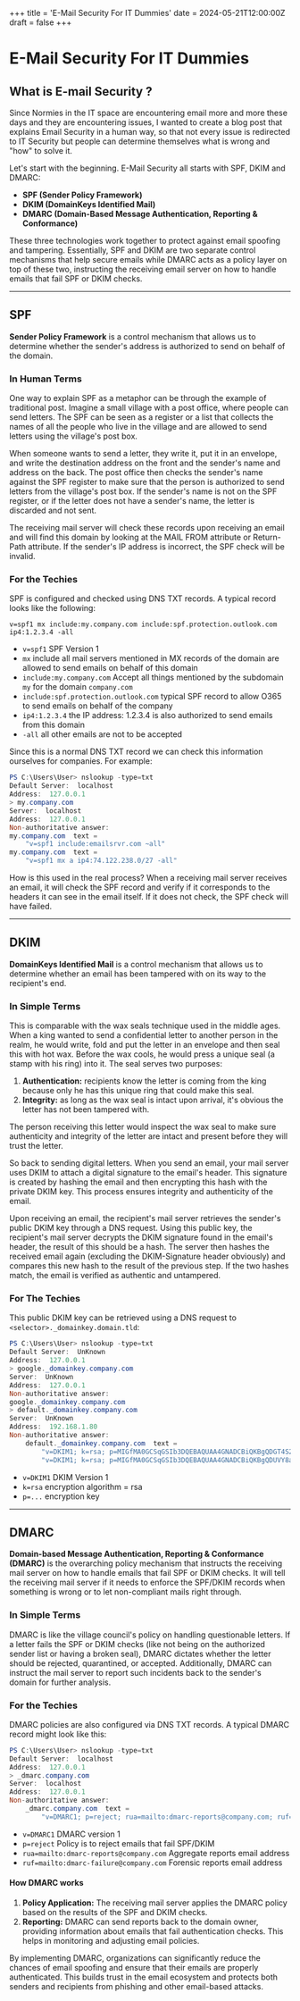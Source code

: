 +++
title = 'E-Mail Security For IT Dummies'
date = 2024-05-21T12:00:00Z
draft = false
+++

# E-Mail Security For IT Dummies

## What is E-mail Security ?

Since Normies in the IT space are encountering email more and more these days and they are encountering issues, I wanted to create a blog post that explains Email Security in a human way, so that not every issue is redirected to IT Security but people can determine themselves what is wrong and "how" to solve it.

Let's start with the beginning. E-Mail Security all starts with SPF, DKIM and DMARC:

- **SPF (Sender Policy Framework)**
- **DKIM (DomainKeys Identified Mail)**
- **DMARC (Domain-Based Message Authentication, Reporting & Conformance)**

These three technologies work together to protect against email spoofing and tampering. Essentially, SPF and DKIM are two separate control mechanisms that help secure emails while DMARC acts as a policy layer on top of these two, instructing the receiving email server on how to handle emails that fail SPF or DKIM checks.

---

## SPF

**Sender Policy Framework** is a control mechanism that allows us to determine whether the sender's address is authorized to send on behalf of the domain.

### In Human Terms

One way to explain SPF as a metaphor can be through the example of traditional post. Imagine a small village with a post office, where people can send letters. The SPF can be seen as a register or a list that collects the names of all the people who live in the village and are allowed to send letters using the village's post box.

When someone wants to send a letter, they write it, put it in an envelope, and write the destination address on the front and the sender's name and address on the back. The post office then checks the sender's name against the SPF register to make sure that the person is authorized to send letters from the village's post box. If the sender's name is not on the SPF register, or if the letter does not have a sender's name, the letter is discarded and not sent.

The receiving mail server will check these records upon receiving an email and will find this domain by looking at the MAIL FROM attribute or Return-Path attribute. If the sender's IP address is incorrect, the SPF check will be invalid.

### For the Techies

SPF is configured and checked using DNS TXT records. A typical record looks like the following:

```
v=spf1 mx include:my.company.com include:spf.protection.outlook.com ip4:1.2.3.4 -all
```

- `v=spf1` SPF Version 1
- `mx` include all mail servers mentioned in MX records of the domain are allowed to send emails on behalf of this domain
- `include:my.company.com` Accept all things mentioned by the subdomain `my` for the domain `company.com`
- `include:spf.protection.outlook.com` typical SPF record to allow O365 to send emails on behalf of the company
- `ip4:1.2.3.4` the IP address: 1.2.3.4 is also authorized to send emails from this domain
- `-all` all other emails are not to be accepted

Since this is a normal DNS TXT record we can check this information ourselves for companies. For example:

```powershell
PS C:\Users\User> nslookup -type=txt
Default Server:  localhost
Address:  127.0.0.1
> my.company.com
Server:  localhost
Address:  127.0.0.1
Non-authoritative answer:
my.company.com  text =
    "v=spf1 include:emailsrvr.com ~all"
my.company.com  text =
    "v=spf1 mx a ip4:74.122.238.0/27 -all"
```

How is this used in the real process? When a receiving mail server receives an email, it will check the SPF record and verify if it corresponds to the headers it can see in the email itself. If it does not check, the SPF check will have failed.

---

## DKIM

**DomainKeys Identified Mail** is a control mechanism that allows us to determine whether an email has been tampered with on its way to the recipient's end.

### In Simple Terms

This is comparable with the wax seals technique used in the middle ages. When a king wanted to send a confidential letter to another person in the realm, he would write, fold and put the letter in an envelope and then seal this with hot wax. Before the wax cools, he would press a unique seal (a stamp with his ring) into it. The seal serves two purposes:

1. **Authentication:** recipients know the letter is coming from the king because only he has this unique ring that could make this seal.
2. **Integrity:** as long as the wax seal is intact upon arrival, it's obvious the letter has not been tampered with.

The person receiving this letter would inspect the wax seal to make sure authenticity and integrity of the letter are intact and present before they will trust the letter.

So back to sending digital letters. When you send an email, your mail server uses DKIM to attach a digital signature to the email's header. This signature is created by hashing the email and then encrypting this hash with the private DKIM key. This process ensures integrity and authenticity of the email.

Upon receiving an email, the recipient's mail server retrieves the sender's public DKIM key through a DNS request. Using this public key, the recipient's mail server decrypts the DKIM signature found in the email's header, the result of this should be a hash. The server then hashes the received email again (excluding the DKIM-Signature header obviously) and compares this new hash to the result of the previous step. If the two hashes match, the email is verified as authentic and untampered.

### For The Techies

This public DKIM key can be retrieved using a DNS request to `<selector>._domainkey.domain.tld`:

```powershell
PS C:\Users\User> nslookup -type=txt
Default Server:  UnKnown
Address:  127.0.0.1
> google._domainkey.company.com
Server:  UnKnown
Address:  127.0.0.1
Non-authoritative answer:
google._domainkey.company.com
> default._domainkey.company.com
Server:  UnKnown
Address:  192.168.1.80
Non-authoritative answer:
    default._domainkey.company.com  text =
        "v=DKIM1; k=rsa; p=MIGfMA0GCSqGSIb3DQEBAQUAA4GNADCBiQKBgQDGT4S25STu+UCISNokNtvo7xsQUGmoA6Fwe6RmH7gd9po6F52Hp83Fvoh405wgU1WBWtZ5TsxLZt9aFJOKADGF1czLlGDspSl/9vLWj1gW3Y/zy//KLIa9KkKBBBMmm9xnm6AWiWisxVs4dLZyq9yPOH7hRkkRt9025aYdYluFWwIDAQAB"
        "v=DKIM1; k=rsa; p=MIGfMA0GCSqGSIb3DQEBAQUAA4GNADCBiQKBgQDUVY8ab2ZVJSHfLXQVnoGXSVff8VY+5Xh96m27FNYQk+r6ZYdZF8RF9L1tUH9JsZelCQQblITo8BEzO5BuZ941/oar8xceK1UN0Lpuf4cIHpnhdJbpL+3g8exUBn26OjXDG61lLHaZtqSlqrBNo26/LmpY/WaJhZ9sMVNgU27W6wIDAQAB"
```

- `v=DKIM1` DKIM Version 1
- `k=rsa` encryption algorithm = rsa
- `p=...` encryption key

---

## DMARC

**Domain-based Message Authentication, Reporting & Conformance (DMARC)** is the overarching policy mechanism that instructs the receiving mail server on how to handle emails that fail SPF or DKIM checks. It will tell the receiving mail server if it needs to enforce the SPF/DKIM records when something is wrong or to let non-compliant mails right through.

### In Simple Terms

DMARC is like the village council's policy on handling questionable letters. If a letter fails the SPF or DKIM checks (like not being on the authorized sender list or having a broken seal), DMARC dictates whether the letter should be rejected, quarantined, or accepted. Additionally, DMARC can instruct the mail server to report such incidents back to the sender's domain for further analysis.

### For the Techies

DMARC policies are also configured via DNS TXT records. A typical DMARC record might look like this:

```powershell
PS C:\Users\User> nslookup -type=txt
Default Server:  localhost
Address:  127.0.0.1
> _dmarc.company.com
Server:  localhost
Address:  127.0.0.1
Non-authoritative answer:
    _dmarc.company.com  text =
        "v=DMARC1; p=reject; rua=mailto:dmarc-reports@company.com; ruf=mailto:dmarc-failure@company.com;"
```

- `v=DMARC1` DMARC version 1
- `p=reject` Policy is to reject emails that fail SPF/DKIM
- `rua=mailto:dmarc-reports@company.com` Aggregate reports email address
- `ruf=mailto:dmarc-failure@company.com` Forensic reports email address

#### How DMARC works

1. **Policy Application:** The receiving mail server applies the DMARC policy based on the results of the SPF and DKIM checks.
2. **Reporting:** DMARC can send reports back to the domain owner, providing information about emails that fail authentication checks. This helps in monitoring and adjusting email policies.

By implementing DMARC, organizations can significantly reduce the chances of email spoofing and ensure that their emails are properly authenticated. This builds trust in the email ecosystem and protects both senders and recipients from phishing and other email-based attacks. 
